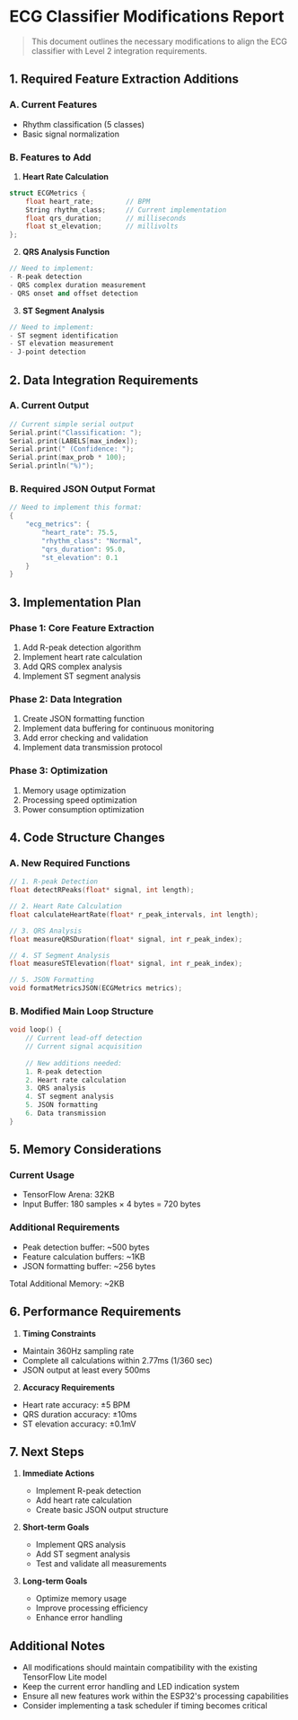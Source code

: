 # ECG Classifier Modifications Report
> This document outlines the necessary modifications to align the ECG classifier with Level 2 integration requirements.

## 1. Required Feature Extraction Additions

### A. Current Features
- Rhythm classification (5 classes)
- Basic signal normalization

### B. Features to Add
1. **Heart Rate Calculation**
```cpp
struct ECGMetrics {
    float heart_rate;        // BPM
    String rhythm_class;     // Current implementation
    float qrs_duration;      // milliseconds
    float st_elevation;      // millivolts
};
```

2. **QRS Analysis Function**
```cpp
// Need to implement:
- R-peak detection
- QRS complex duration measurement
- QRS onset and offset detection
```

3. **ST Segment Analysis**
```cpp
// Need to implement:
- ST segment identification
- ST elevation measurement
- J-point detection
```

## 2. Data Integration Requirements

### A. Current Output
```cpp
// Current simple serial output
Serial.print("Classification: ");
Serial.print(LABELS[max_index]);
Serial.print(" (Confidence: ");
Serial.print(max_prob * 100);
Serial.println("%)");
```

### B. Required JSON Output Format
```cpp
// Need to implement this format:
{
    "ecg_metrics": {
        "heart_rate": 75.5,
        "rhythm_class": "Normal",
        "qrs_duration": 95.0,
        "st_elevation": 0.1
    }
}
```

## 3. Implementation Plan

### Phase 1: Core Feature Extraction
1. Add R-peak detection algorithm
2. Implement heart rate calculation
3. Add QRS complex analysis
4. Implement ST segment analysis

### Phase 2: Data Integration
1. Create JSON formatting function
2. Implement data buffering for continuous monitoring
3. Add error checking and validation
4. Implement data transmission protocol

### Phase 3: Optimization
1. Memory usage optimization
2. Processing speed optimization
3. Power consumption optimization

## 4. Code Structure Changes

### A. New Required Functions
```cpp
// 1. R-peak Detection
float detectRPeaks(float* signal, int length);

// 2. Heart Rate Calculation
float calculateHeartRate(float* r_peak_intervals, int length);

// 3. QRS Analysis
float measureQRSDuration(float* signal, int r_peak_index);

// 4. ST Segment Analysis
float measureSTElevation(float* signal, int r_peak_index);

// 5. JSON Formatting
void formatMetricsJSON(ECGMetrics metrics);
```

### B. Modified Main Loop Structure
```cpp
void loop() {
    // Current lead-off detection
    // Current signal acquisition
    
    // New additions needed:
    1. R-peak detection
    2. Heart rate calculation
    3. QRS analysis
    4. ST segment analysis
    5. JSON formatting
    6. Data transmission
}
```

## 5. Memory Considerations

### Current Usage
- TensorFlow Arena: 32KB
- Input Buffer: 180 samples × 4 bytes = 720 bytes

### Additional Requirements
- Peak detection buffer: ~500 bytes
- Feature calculation buffers: ~1KB
- JSON formatting buffer: ~256 bytes

Total Additional Memory: ~2KB

## 6. Performance Requirements

1. **Timing Constraints**
- Maintain 360Hz sampling rate
- Complete all calculations within 2.77ms (1/360 sec)
- JSON output at least every 500ms

2. **Accuracy Requirements**
- Heart rate accuracy: ±5 BPM
- QRS duration accuracy: ±10ms
- ST elevation accuracy: ±0.1mV

## 7. Next Steps

1. **Immediate Actions**
   - Implement R-peak detection
   - Add heart rate calculation
   - Create basic JSON output structure

2. **Short-term Goals**
   - Implement QRS analysis
   - Add ST segment analysis
   - Test and validate all measurements

3. **Long-term Goals**
   - Optimize memory usage
   - Improve processing efficiency
   - Enhance error handling

## Additional Notes
- All modifications should maintain compatibility with the existing TensorFlow Lite model
- Keep the current error handling and LED indication system
- Ensure all new features work within the ESP32's processing capabilities
- Consider implementing a task scheduler if timing becomes critical
